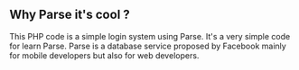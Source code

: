 <h2>Why Parse it's cool ?</h2>

<p>This PHP code is a simple login system using Parse. It's a very simple code for learn Parse. Parse is a database service proposed by Facebook mainly for mobile developers but also for web developers.</p>
